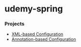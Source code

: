 # udemy-spring

### Projects
- [XML-based Configuration](https://github.com/atommaks/udemy-spring/tree/master/spring-starter)
- [Annotation-based Configuration](https://github.com/atommaks/udemy-spring/tree/master/spring-starter-annotation)